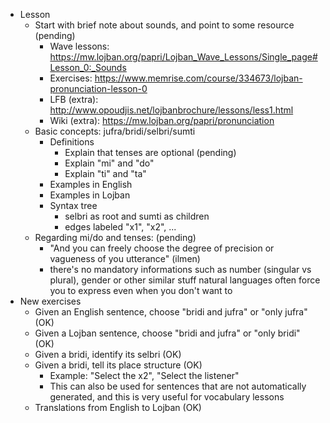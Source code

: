 * Lesson
    * Start with brief note about sounds, and point to some resource (pending)
      * Wave lessons: https://mw.lojban.org/papri/Lojban_Wave_Lessons/Single_page#Lesson_0:_Sounds
      * Exercises: https://www.memrise.com/course/334673/lojban-pronunciation-lesson-0
      * LFB (extra): http://www.opoudjis.net/lojbanbrochure/lessons/less1.html
      * Wiki (extra): https://mw.lojban.org/papri/pronunciation
    * Basic concepts: jufra/bridi/selbri/sumti
        * Definitions
            * Explain that tenses are optional (pending)
            * Explain "mi" and "do"
            * Explain "ti" and "ta"
        * Examples in English
        * Examples in Lojban
        * Syntax tree
            * selbri as root and sumti as children
            * edges labeled "x1", "x2", ...
    * Regarding mi/do and tenses: (pending)
        * "And you can freely choose the degree of precision or vagueness of you utterance" (ilmen)
        * there's no mandatory informations such as number (singular vs plural), gender or other similar stuff natural languages often force you to express even when you don't want to
* New exercises
    * Given an English sentence, choose "bridi and jufra" or "only jufra" (OK)
    * Given a Lojban sentence, choose "bridi and jufra" or "only bridi" (OK)
    * Given a bridi, identify its selbri (OK)
    * Given a bridi, tell its place structure (OK)
        * Example: "Select the x2", "Select the listener"
        * This can also be used for sentences that are not automatically generated, and this is very useful for vocabulary lessons
    * Translations from English to Lojban (OK)
